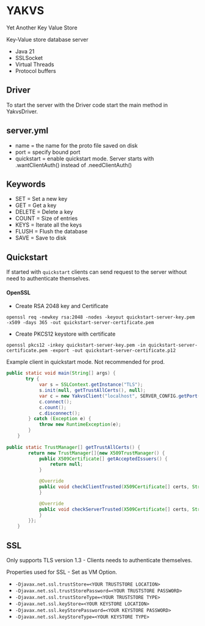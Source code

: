 # YAKVS

Yet Another Key Value Store

Key-Value store database server

* Java 21
* SSLSocket
* Virtual Threads
* Protocol buffers

## Driver
To start the server with the Driver code start the main method in YakvsDriver.

## server.yml

* name = the name for the proto file saved on disk
* port = specify bound port
* quickstart = enable quickstart mode. Server starts with .wantClientAuth() instead of .needClientAuth()

## Keywords

* SET = Set a new key
* GET = Get a key
* DELETE = Delete a key
* COUNT = Size of entries
* KEYS = Iterate all the keys
* FLUSH = Flush the database
* SAVE = Save to disk

## Quickstart

If started with `quickstart` clients can send request to the server without need to authenticate themselves.

#### OpenSSL
* Create RSA 2048 key and Certificate


`
openssl req -newkey rsa:2048 -nodes -keyout quickstart-server-key.pem -x509 -days 365 -out quickstart-server-certificate.pem
`
* Create PKCS12 keystore with certificate


`
openssl pkcs12 -inkey quickstart-server-key.pem -in quickstart-server-certificate.pem -export -out quickstart-server-certificate.p12
`


Example client in quickstart mode. Not recommended for prod.

``` java
public static void main(String[] args) {
       try {
            var s = SSLContext.getInstance("TLS");
            s.init(null, getTrustAllCerts(), null);
            var c = new YakvsClient("localhost", SERVER_CONFIG.getPort(), s);
            c.connect();
            c.count();
            c.disconnect();
        } catch (Exception e) {
            throw new RuntimeException(e);
        }
    }
    
public static TrustManager[] getTrustAllCerts() {
        return new TrustManager[]{new X509TrustManager() {
            public X509Certificate[] getAcceptedIssuers() {
                return null;
            }

            @Override
            public void checkClientTrusted(X509Certificate[] certs, String authType) {
            }

            @Override
            public void checkServerTrusted(X509Certificate[] certs, String authType) {
            }
        }};
    }
```

## SSL

Only supports TLS version 1.3 - Clients needs to authenticate themselves.

Properties used for SSL - Set as VM Option.

* `-Djavax.net.ssl.trustStore=<YOUR TRUSTSTORE LOCATION>`
* `-Djavax.net.ssl.trustStorePassword=<YOUR TRUSTSTORE PASSWORD>`
* `-Djavax.net.ssl.trustStoreType=<YOUR TRUSTSTORE TYPE>`
* `-Djavax.net.ssl.keyStore=<YOUR KEYSTORE LOCATION>`
* `-Djavax.net.ssl.keyStorePassword=<YOUR KEYSTORE PASSWORD>`
* `-Djavax.net.ssl.keyStoreType=<YOUR KEYSTORE TYPE>`
